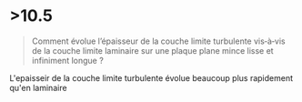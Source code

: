 # >10.5

> Comment évolue l’épaisseur de la couche limite turbulente vis‐à‐vis de la couche limite laminaire sur une plaque plane mince lisse et infiniment longue ?

L'epaisseir de la couche limite turbulente évolue beaucoup plus rapidement qu'en laminaire